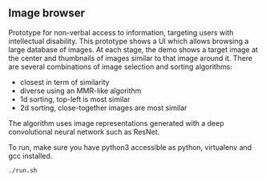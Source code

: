 Image browser
-------------

Prototype for non-verbal access to information, targeting users with intellectual disability.
This prototype shows a UI which allows browsing a large database of images. At each stage,
the demo shows a target image at the center and thumbnails of images similar to that image
around it. There are several combinations of image selection and sorting algorithms:
- closest in term of similarity
- diverse using an MMR-like algorithm
- 1d sorting, top-left is most similar
- 2d sorting, close-together images are most similar

The algorithm uses image representations generated with a deep convolutional neural network such as ResNet.

To run, make sure you have python3 accessible as python, virtualenv and gcc installed. 

```shell
./run.sh
```
